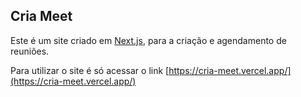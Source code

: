 ## Cria Meet

Este é um site criado em [Next.js](https://nextjs.org/), para a criação e agendamento de reuniões.

Para utilizar o site é só acessar o link [https://cria-meet.vercel.app/](https://cria-meet.vercel.app/)
